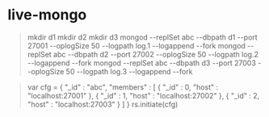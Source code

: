 live-mongo
=============
> mkdir d1
> mkdir d2
> mkdir d3
> mongod --replSet abc --dbpath d1 --port 27001 --oplogSize 50 --logpath log.1 --logappend --fork
> mongod --replSet abc --dbpath d2 --port 27002 --oplogSize 50 --logpath log.2 --logappend --fork
> mongod --replSet abc --dbpath d3 --port 27003 --oplogSize 50 --logpath log.3 --logappend --fork

> var cfg = {
    "_id" : "abc",
    "members" : [
        {
            "_id" : 0,
            "host" : "localhost:27001"
        },
        {
            "_id" : 1,
            "host" : "localhost:27002"
        },
        {
            "_id" : 2,
            "host" : "localhost:27003"
        }
    ]
}
> rs.initiate(cfg)
